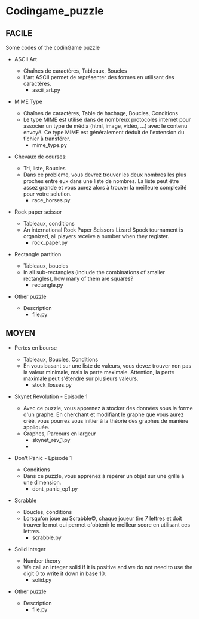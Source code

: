 
# Codingame_puzzle

## FACILE ##

Some codes of the codinGame puzzle
* ASCII Art

    - Chaînes de caractères, Tableaux, Boucles
    - L'art ASCII permet de représenter des formes en utilisant des caractères. 
        - ascii_art.py
    
* MIME Type

    -  Chaînes de caractères, Table de hachage, Boucles, Conditions 
    -  Le type MIME est utilisé dans de nombreux protocoles internet pour associer un type de média (html, image, vidéo, ...) avec le contenu envoyé. Ce type MIME est généralement déduit de l'extension du fichier à transférer.
        - mime_type.py

* Chevaux de courses:

  - Tri, liste, Boucles
  - Dans ce problème, vous devrez trouver les deux nombres les plus proches entre eux dans une liste de nombres. La liste peut être assez grande et vous aurez alors à trouver la meilleure complexité pour votre solution.
      - race_horses.py

* Rock paper scissor

  - Tableaux, conditions
  - An international Rock Paper Scissors Lizard Spock tournament is organized, all players receive a number when they register.
      - rock_paper.py

* Rectangle partition

  - Tableaux, boucles
  - In all sub-rectangles (include the combinations of smaller rectangles), how many of them are squares?
      - rectangle.py

* Other puzzle

  - Description
      - file.py

## MOYEN ##

* Pertes en bourse

  - Tableaux, Boucles, Conditions
  - En vous basant sur une liste de valeurs, vous devez trouver non pas la valeur minimale, mais la perte maximale. Attention, la perte maximale peut s'étendre sur plusieurs valeurs.
      - stock_losses.py

* Skynet Revolution - Episode 1

  - Avec ce puzzle, vous apprenez à stocker des données sous la forme d'un graphe. En cherchant et modifiant le graphe que vous aurez créé, vous pourrez vous initier à la théorie des graphes de manière appliquée.
  - Graphes, Parcours en largeur
      - skynet_rev_1.py
      - 

* Don't Panic - Episode 1

  - Conditions 
  - Dans ce puzzle, vous apprenez à repérer un objet sur une grille à une dimension.
      - dont_panic_ep1.py

* Scrabble

  - Boucles, conditions
  - Lorsqu'on joue au Scrabble©, chaque joueur tire 7 lettres et doit trouver le mot qui permet d'obtenir le meilleur score en utilisant ces lettres.
      - scrabble.py
 
* Solid Integer

  - Number theory
  - We call an integer solid if it is positive and we do not need to use the digit 0 to write it down in base 10.
      - solid.py


* Other puzzle

  - Description
      - file.py
